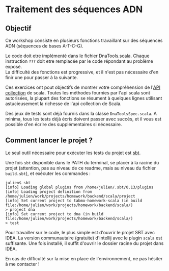# Traitement des séquences ADN

## Objectif

Ce workshop consiste en plusieurs fonctions travaillant sur des séquences ADN (séquences de bases A-T-C-G).

Le code doit etre implémenté dans le fichier DnaTools.scala. Chaque instruction `???` doit etre remplacée par le code répondant au problème exposé.<br>
La difficulté des fonctions est progressive, et il n'est pas nécessaire d'en finir une pour passer à la suivante.<br>

Ces exercices ont pout objectifs de montrer votre compréhension de l'[API collection](http://www.scala-lang.org/api/current/scala/collection/Seq.html) de scala.
Toutes les méthodes fournies par l'api scala sont autorisées, la plupart des fonctions se résument à quelques lignes utilisant astucieusement la richesse de l'api collection de Scala.

Des jeux de tests sont déjà fournis dans la classe `DnaToolsSpec.scala`. A minima, tous les tests déjà écris doivent passer avec succès, et il vous est possible
d'en écrire des supplémentaires si nécessaire.

## Comment lancer le projet ?

Le seul outil nécessaire pour exécuter les tests du projet est [sbt](http://www.scala-sbt.org/download.html).

Une fois `sbt` disponible dans le PATH du terminal, se placer à la racine du projet (attention, pas au niveau de ce readme,
mais au niveau du fichier `build.sbt`), et exécuter les commandes :

```
julien$ sbt
[info] Loading global plugins from /home/julien/.sbt/0.13/plugins
[info] Loading project definition from /home/julien/work/projects/homework/backend/scala/project
[info] Set current project to tabmo-homework-scala (in build file:/home/julien/work/projects/homework/backend/scala/)
> project dna
[info] Set current project to dna (in build file:/home/julien/work/projects/homework/backend/scala/)
> test
```

Pour travailler sur le code, le plus simple est d'ouvrir le projet SBT avec IDEA. La version communautaire (gratuite) d'intellij avec le plugin `scala` est suffisante.
Une fois installé, il suffit d'ouvrir le dossier racine du projet dans IDEA.

En cas de difficulté sur la mise en place de l'environnement, ne pas hésiter à me contacter !

